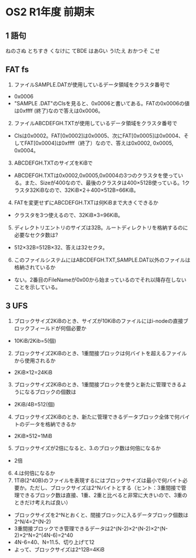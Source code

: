 # OS2 R1年度 前期末
## 1 語句
ねのさぬ
とちすき
くなけに
てBDE
はあGい
うIたえ
おかつそ
こせ

## FAT fs
1. ファイルSAMPLE.DATが使用しているデータ領域をクラスタ番号で
  * 0x0006
  * "SAMPLE  .DAT"のClsを見ると、0x0006と書いてある。FATの0x0006の値は0xffff (終了)なので答えは0x0006。

2. ファイルABCDEFGH.TXTが使用しているデータ領域をクラスタ番号で
  * Clsは0x0002。FAT[0x0002]は0x0005、次にFAT[0x0005]は0x0004、そしてFAT[0x0004]は0xffff（終了）なので、答えは0x0002, 0x0005, 0x0004。

3. ABCDEFGH.TXTのサイズをKiBで
  * ABCDEFGH.TXTは0x0002,0x0005,0x0004の3つのクラスタを使っている。また、Sizeが400なので、最後のクラスタは400×512B使っている。1クラスタ32KiBなので、32KiB×2＋400×512B=66KiB。

4. FATを変更せずにABCDEFGH.TXTは何KiBまで大きくできるか
  * クラスタを3つ使えるので、32KiB×3=96KiB。

5. ディレクトリエントリのサイズは32B。ルートディレクトリを格納するのに必要なセクタ数は?
  * 512×32B=512B×32、答えは32セクタ。

6. このファイルシステムにはABCDEFGH.TXT,SAMPLE.DAT以外のファイルは格納されているか
  * ない。2番目のFileNameが0x00から始まっているのでそれ以降存在しないことを示している。

## 3 UFS
1. ブロックサイズ2KiBのとき、サイズが10KiBのファイルにはi-nodeの直接ブロックフィールドが何個必要か
  * 10KiB/2Kib=5(個)
2. ブロックサイズ2KiBのとき、1重間接ブロックは何バイトを超えるファイルから使用されるか
  * 2KiB×12=24KiB
3. ブロックサイズ2KiBのとき、1重間接ブロックを使うと新たに管理できるようになるブロックの個数は
  * 2KiB/4B=512(個)
4. ブロックサイズ2KiBのとき、新たに管理できるデータブロック全体で何バイトのデータを格納できるか
  * 2KiB×512=1MiB
5. ブロックサイズが2倍になると、3.のブロック数は何倍になるか
  * 2倍
6. 4.は何倍になるか
7. 1TiB(2^40B)のファイルを表現するにはブロックサイズは最小で何バイト必要か。ただし、ブロックサイズは2^Nバイトとする（ヒント：3重間接で管理できるブロック数は直接、1重、2重と比べると非常に大きいので、3重のときだけ考えれば良い）
  * ブロックサイズを2^Nとおくと、間接ブロックに入るデータブロック個数は2^N/4=2^(N-2)
  * 3重間接ブロックでき管理できるデータは2^(N-2)×2^(N-2)×2^(N-2)×2^N=2^(4N-6)=2^40
  * 4N-6=40、N=11.5、切り上げて12
  * よって、ブロックサイズは2^12B=4KiB
